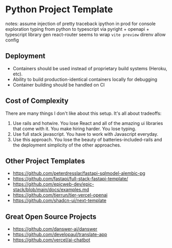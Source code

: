 # Python Project Template

notes:
assume injection of pretty traceback
ipython in prod for console exploration
typing from python to typescript via pyright + openapi + typescript library gen
react-router seems to wrap `vite preview`
direnv allow config

## Deployment

* Containers should be used instead of proprietary build systems (Heroku, etc).
* Ability to build production-identical containers locally for debugging
* Container building should be handled on CI

## Cost of Complexity

There are many things I don't like about this setup. It's all about tradeoffs:

1. Use rails and hotwire. You lose React and all of the amazing ui libraries that come with it. You make hiring harder. You lose typing.
2. Use full stack javascript. You have to work with Javascript everyday.
3. Use this approach. You lose the beauty of batteries-included-rails and the deployment simplicity of the other approaches.

## Other Project Templates

* https://github.com/peterdresslar/fastapi-sqlmodel-alembic-pg
* https://github.com/fastapi/full-stack-fastapi-template/
* https://github.com/epicweb-dev/epic-stack/blob/main/docs/examples.md
* https://github.com/tierrun/tier-vercel-openai
* https://github.com/shadcn-ui/next-template

## Great Open Source Projects

* https://github.com/danswer-ai/danswer
* https://github.com/developaul/translate-app
* https://github.com/vercel/ai-chatbot